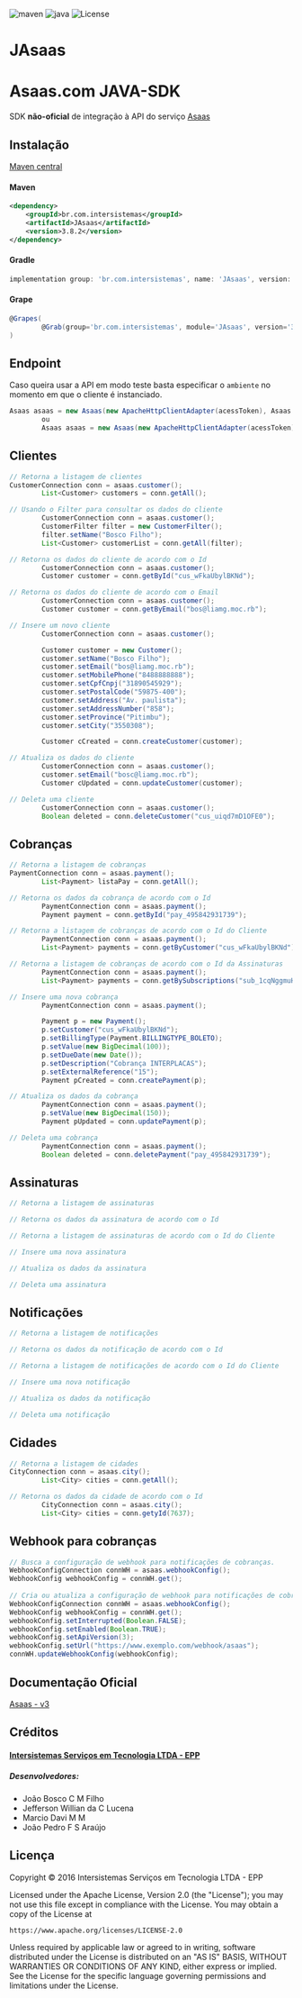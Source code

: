 ![maven](https://badgen.net/badge/maven/3.8.2/blue?icon=maven)
![java](https://badgen.net/badge/Java/11/red?icon=Java)
![License](https://badgen.net/badge/License/Apache&nbsp;2.0/green?icon=apach2)

# JAsaas


Asaas.com JAVA-SDK
=================

SDK **não-oficial** de integração à API do serviço [Asaas](www.asaas.com)


 Instalação
----------

[Maven central](https://central.sonatype.com/artifact/br.com.intersistemas/JAsaas)

#### Maven 
```xml
<dependency>
    <groupId>br.com.intersistemas</groupId>
    <artifactId>JAsaas</artifactId>
    <version>3.8.2</version>
</dependency>
```
#### Gradle

```groovy
implementation group: 'br.com.intersistemas', name: 'JAsaas', version: '3.8.2'
```
#### Grape

```groovy
@Grapes(
        @Grab(group='br.com.intersistemas', module='JAsaas', version='3.8.2')
)
```


Endpoint
--------

Caso queira usar a API em modo teste basta especificar o `ambiente` no momento em que o cliente é instanciado.

```java
Asaas asaas = new Asaas(new ApacheHttpClientAdapter(acessToken), Asaas.AMBIENTE_HOMOLOGACAO);
        ou
        Asaas asaas = new Asaas(new ApacheHttpClientAdapter(acessToken), Asaas.AMBIENTE_PRODUCAO);
```


Clientes
--------

```java
// Retorna a listagem de clientes
CustomerConnection conn = asaas.customer();
        List<Customer> customers = conn.getAll();

// Usando o Filter para consultar os dados do cliente
        CustomerConnection conn = asaas.customer();
        CustomerFilter filter = new CustomerFilter();
        filter.setName("Bosco Filho");
        List<Customer> customerList = conn.getAll(filter);

// Retorna os dados do cliente de acordo com o Id
        CustomerConnection conn = asaas.customer();
        Customer customer = conn.getById("cus_wFkaUbylBKNd");

// Retorna os dados do cliente de acordo com o Email
        CustomerConnection conn = asaas.customer();
        Customer customer = conn.getByEmail("bos@liamg.moc.rb");

// Insere um novo cliente
        CustomerConnection conn = asaas.customer();

        Customer customer = new Customer();
        customer.setName("Bosco Filho");
        customer.setEmail("bos@liamg.moc.rb");
        customer.setMobilePhone("8488888888");
        customer.setCpfCnpj("31890545929");
        customer.setPostalCode("59875-400");
        customer.setAddress("Av. paulista");
        customer.setAddressNumber("858");
        customer.setProvince("Pitimbu");
        customer.setCity("3550308");

        Customer cCreated = conn.createCustomer(customer);

// Atualiza os dados do cliente
        CustomerConnection conn = asaas.customer();
        customer.setEmail("bosc@liamg.moc.rb");
        Customer cUpdated = conn.updateCustomer(customer);

// Deleta uma cliente
        CustomerConnection conn = asaas.customer();
        Boolean deleted = conn.deleteCustomer("cus_uiqd7mD1OFE0");

```


Cobranças
------------

```java
// Retorna a listagem de cobranças
PaymentConnection conn = asaas.payment();
        List<Payment> listaPay = conn.getAll();

// Retorna os dados da cobrança de acordo com o Id
        PaymentConnection conn = asaas.payment();
        Payment payment = conn.getById("pay_495842931739");

// Retorna a listagem de cobranças de acordo com o Id do Cliente
        PaymentConnection conn = asaas.payment();
        List<Payment> payments = conn.getByCustomer("cus_wFkaUbylBKNd");

// Retorna a listagem de cobranças de acordo com o Id da Assinaturas
        PaymentConnection conn = asaas.payment();
        List<Payment> payments = conn.getBySubscriptions("sub_1cqNggmuHEnE");

// Insere uma nova cobrança
        PaymentConnection conn = asaas.payment();

        Payment p = new Payment();
        p.setCustomer("cus_wFkaUbylBKNd");
        p.setBillingType(Payment.BILLINGTYPE_BOLETO);
        p.setValue(new BigDecimal(100));
        p.setDueDate(new Date());
        p.setDescription("Cobrança INTERPLACAS");
        p.setExternalReference("15");
        Payment pCreated = conn.createPayment(p);

// Atualiza os dados da cobrança
        PaymentConnection conn = asaas.payment();
        p.setValue(new BigDecimal(150));
        Payment pUpdated = conn.updatePayment(p);

// Deleta uma cobrança
        PaymentConnection conn = asaas.payment();
        Boolean deleted = conn.deletePayment("pay_495842931739");

```


Assinaturas
------------

```java
// Retorna a listagem de assinaturas

// Retorna os dados da assinatura de acordo com o Id

// Retorna a listagem de assinaturas de acordo com o Id do Cliente

// Insere uma nova assinatura

// Atualiza os dados da assinatura

// Deleta uma assinatura
```


Notificações
------------

```java
// Retorna a listagem de notificações

// Retorna os dados da notificação de acordo com o Id

// Retorna a listagem de notificações de acordo com o Id do Cliente

// Insere uma nova notificação

// Atualiza os dados da notificação

// Deleta uma notificação
```


Cidades
------

```java
// Retorna a listagem de cidades
CityConnection conn = asaas.city();
        List<City> cities = conn.getAll();

// Retorna os dados da cidade de acordo com o Id
        CityConnection conn = asaas.city();
        List<City> cities = conn.getyId(7637);

```


Webhook para cobranças
------

```java
// Busca a configuração de webhook para notificações de cobranças.
WebhookConfigConnection connWH = asaas.webhookConfig();
WebhookConfig webhookConfig = connWH.get();
        
// Cria ou atualiza a configuração de webhook para notificações de cobranças.
WebhookConfigConnection connWH = asaas.webhookConfig();
WebhookConfig webhookConfig = connWH.get();
webhookConfig.setInterrupted(Boolean.FALSE);
webhookConfig.setEnabled(Boolean.TRUE);
webhookConfig.setApiVersion(3);
webhookConfig.setUrl("https://www.exemplo.com/webhook/asaas");
connWH.updateWebhookConfig(webhookConfig);

```

Documentação Oficial
--------------------

[Asaas - v3](https://docs.asaas.com/reference/comece-por-aqui)

Créditos
--------


#### [Intersistemas Serviços em Tecnologia LTDA - EPP](http://intersistemas.com.br/ "Intersistemas Serviços em Tecnologia LTDA - EPP")



##### Desenvolvedores:

* João Bosco C M Filho
* Jefferson Willian da C Lucena
* Marcio Davi M M
* João Pedro F S Araújo


Licença
-------
Copyright &copy; 2016 Intersistemas Serviços em Tecnologia LTDA - EPP

Licensed under the Apache License, Version 2.0 (the "License");
you may not use this file except in compliance with the License.
You may obtain a copy of the License at

    https://www.apache.org/licenses/LICENSE-2.0

Unless required by applicable law or agreed to in writing, software
distributed under the License is distributed on an "AS IS" BASIS,
WITHOUT WARRANTIES OR CONDITIONS OF ANY KIND, either express or implied.
See the License for the specific language governing permissions and
limitations under the License.
